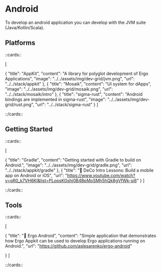 # Android

To develop an android application you can develop with the JVM suite (Java/Kotlin/Scala).  

## Platforms 

::cards::

[

  {
    "title": "AppKit",
    "content": "A library for polyglot development of Ergo Applications",
    "image": "../../assets/img/dev-grid/jvm.png",
    "url": "../../stack/appkit"
  },
  {
    "title": "Mosaik",
    "content": "UI system for dApps",
    "image": "../../assets/img/dev-grid/mosaik.png",
    "url": "../../stack/mosaik/intro"
  },
  {
    "title": "sigma-rust",
    "content": "Android bindings are implemented in sigma-rust",
    "image": "../../assets/img/dev-grid/rust.png",
    "url": "../../stack/sigma-rust"
  }
]

::/cards::


## Getting Started

::cards::

[


  {
    "title": "Gradle",
    "content": "Getting started with Gradle to build on Android.",
    "image": "../../assets/img/dev-grid/gradle.png",
    "url": "../../stack/appkit/gradle"
  },
  {
    "title": "📕 DeCo Intro Lessons: Build a mobile app on Android or iOS",
    "url": "https://www.youtube.com/watch?v=qR0_k7VH6KI&list=PLopsKGshj0B4BpMoSMh5hQk8gVfWk-si6"
  }
]

::/cards::



## Tools

::cards::

[

  {
    "title": "🔗 Ergo Android",
    "content": "Simple application that demonstrates how Ergo Appkit can be used to develop Ergo applications running on Android.",
    "url": "https://github.com/aslesarenko/ergo-android"

  }
]

::/cards::


